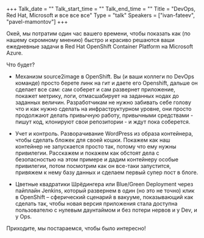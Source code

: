 +++
Talk_date = ""
Talk_start_time = ""
Talk_end_time = ""
Title = "DevOps, Red Hat, Microsoft и все все все"
Type = "talk"
Speakers = ["ivan-fateev", "pavel-mamontov"]
+++

Окей, мы потратим один час вашего времени, чтобы показать как (по нашему скромному мнению) быстро и красиво решаются ваши ежедневные задачи в Red Hat OpenShift Container Platform на Microsoft Azure.

Что будет?

- Механизм source2image в OpenShift. Вы (и ваши коллеги по DevOps команде) просто берете линк на гит и даете его Openshift, дальше он сделает все сам: сам соберет и сам развернет приложение, покажет метрику, логи, отмасшабирует на заданных нодах до заданных величин. Разработчикам не нужно забивать себе голову что и как нужно сделать на инфраструктурном уровне, они просто продолжают делать привычную работу, привычными средствами - пишут код, клонируют свои репозитории - и ждут пока соберется.

- Учет и контроль. Разворачивание WordPress из образа контейнера, чтобы сделать бложек для своей кошки. Покажем как наш контейнер не запускается просто так, потому что ему нужны привилегии. Расскажем и покажем как обстоят дела с безопасностью на этом примере и дадим контейнеру особые привилегии, потом посмотрим как он все-таки запустится, привяжем к нему базу данных и сделаем первый супер пост в блоге. 

- Цветные квадратики Шрёдингера или Blue/Green Deployment через пайплайн Jenkins, который развернем в один (но это не точно) клик в OpenShift – сферический сценарий в вакууме, показывающий как сделать так, чтобы новая версия приложения стала доступна пользователю с нулевым даунтаймом и без потери нервов и у Dev, и у Ops. 

Приходите, мы постараемся, чтобы было интересно! 
